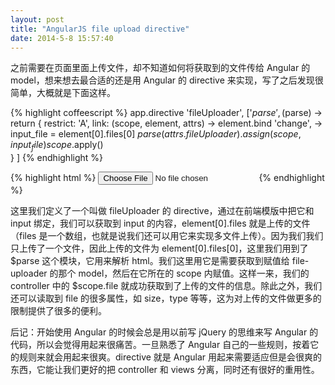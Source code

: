 ```yaml
---
layout: post
title: "AngularJS file upload directive"
date: 2014-5-8 15:57:40
---
```

之前需要在页面里面上传文件，却不知道如何将获取到的文件传给 Angular 的 model，想来想去最合适的还是用 Angular 的 directive 来实现，写了之后发现很简单，大概就是下面这样。

{% highlight coffeescript %}
app.directive 'fileUploader', ['$parse', ($parse) ->
    return {
        restrict: 'A',
        link: (scope, element, attrs) ->
            element.bind 'change', ->
                input_file = element[0].files[0]
                $parse(attrs.fileUploader)
                .assign(scope, input_file)
                scope.$apply()            
    }
]
{% endhighlight %}

{% highlight html %}
<input type="file" id="file_uploader" file-input="file" />
{% endhighlight %}

这里我们定义了一个叫做 fileUploader 的 directive，通过在前端模版中把它和 input 绑定，我们可以获取到 input 的内容，element[0].files 就是上传的文件（files 是一个数组，也就是说我们还可以用它来实现多文件上传）。因为我们我们只上传了一个文件，因此上传的文件为 element[0].files[0]，这里我们用到了 $parse 这个模块，它用来解析 html。我们这里用它是需要获取到赋值给 file-uploader 的那个 model，然后在它所在的 scope 内赋值。这样一来，我们的 controller 中的 $scope.file 就成功获取到了上传的文件的信息。除此之外，我们还可以读取到 file 的很多属性，如 size，type 等等，这为对上传的文件做更多的限制提供了很多的便利。

后记：开始使用 Angular 的时候会总是用以前写 jQuery 的思维来写 Angular 的代码，所以会觉得用起来很痛苦。一旦熟悉了 Angular 自己的一些规则，按着它的规则来就会用起来很爽。directive 就是 Angular 用起来需要适应但是会很爽的东西，它能让我们更好的把 controller 和 views 分离，同时还有很好的重用性。